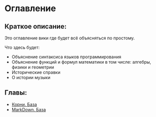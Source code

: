 # Оглавление
## Краткое описание:

Это оглавление вики где будет всё объясняться по простому.

Что здесь будет:

- Объяснение синтаксиса языков программирования
- Объяснение функций и формул математики в том числе: алгебры, физики и геометрии
- Исторические справки
- О истории музыки

## Главы:

- [Корни. База](науки/математика/Корни-База.md)
- [MarkDown. База](науки/программирование/MarkDown-База)
